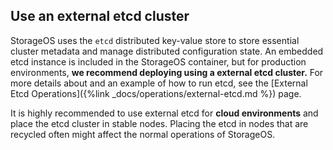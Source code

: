 ## Use an external etcd cluster

StorageOS uses the `etcd` distributed key-value store to store essential
cluster metadata and manage distributed configuration state. An embedded etcd
instance is included in the StorageOS container, but for production environments,
__we recommend deploying using a external etcd cluster.__ For more details about
and an example of how to run etcd, see the
[External Etcd Operations]({%link _docs/operations/external-etcd.md %})
page.

It is highly recommended to use external etcd for __cloud environments__ and
place the etcd cluster in stable nodes. Placing the etcd in nodes that are
recycled often might affect the normal operations of StorageOS.
